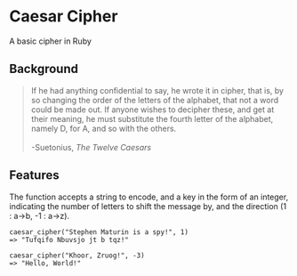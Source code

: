 # Caesar Cipher
A basic cipher in Ruby

## Background
>If he had anything confidential to say, he wrote it in cipher, that is, by so changing the order of the letters of the alphabet, that not a word could be made out. If anyone wishes to decipher these, and get at their meaning, he must substitute the fourth letter of the alphabet, namely D, for A, and so with the others. <br><br>
-Suetonius, *The Twelve Caesars*<br>
## Features

The function accepts a string to encode, and a key in the form of an integer, indicating the number of letters to shift the message by, and the direction (1 : a->b, -1 : a->z).

```
caesar_cipher("Stephen Maturin is a spy!", 1)
=> "Tufqifo Nbuvsjo jt b tqz!"

caesar_cipher("Khoor, Zruog!", -3)
=> "Hello, World!"
